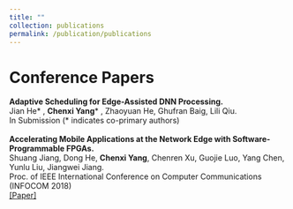 ```yaml
---
title: ""
collection: publications
permalink: /publication/publications
---
```

Conference Papers
===
<b>Adaptive Scheduling for Edge-Assisted DNN Processing.</b> <br>
Jian He* , <b>Chenxi Yang</b>* , Zhaoyuan He, Ghufran Baig, Lili Qiu. <br>
In Submission (* indicates co-primary authors)<br>
<br>
<b>Accelerating Mobile Applications at the Network Edge with Software-Programmable FPGAs.</b> <br>
Shuang Jiang, Dong He, <b>Chenxi Yang</b>, Chenren Xu, Guojie Luo, Yang Chen, Yunlu Liu, Jiangwei Jiang. <br> Proc. of IEEE International Conference on Computer Communications (INFOCOM 2018) <br> [[Paper]](https://cxyang1997.github.io/files/edgefpga-infocom181.pdf)